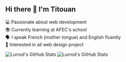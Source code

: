## Hi there 👋 I'm Titouan

💻 Passionate about web development  
📚 Currently learning at AFEC's school  
🗣 I speak French (mother tongue) and English fluently  
🤝 Interested in all web design project  

<img src="https://github-readme-stats.vercel.app/api?username=Lurrod&theme=blueberry&show_icons=true&hide_border=false&count_private=true" alt="Lurrod's GitHub Stats" />
<img src="https://github-readme-stats.vercel.app/api/top-langs/?username=Lurrod&theme=great-gatsby&show_icons=true&hide_border=true&layout=compact" alt="Lurrod's GitHub Stats" />
